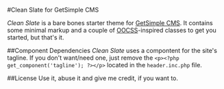 #Clean Slate for GetSimple CMS

*Clean Slate* is a bare bones starter theme for [GetSimple CMS](http://www.get-simple.info/ "GetSimple CMS"). It contains some minimal markup and a couple of [OOCSS](https://github.com/stubbornella/oocss/wiki "Object Oriented CSS")-inspired classes to get you started, but that's it.

##Component Dependencies
*Clean Slate* uses a compontent for the site's tagline. If you don't want/need one, just remove the <code>&lt;p>&lt;?php get_component('tagline'); ?&gt;&lt;/p&gt;</code> located in the <code>header.inc.php</code> file.


##License
Use it, abuse it and give me credit, if you want to.
